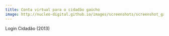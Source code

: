 ```yaml
---
title: Conta virtual para o cidadão gaúcho
image: http://nucleo-digital.github.io/images/screenshots/screenshot_gabinete.png
---
```


Login Cidadão (2013)
